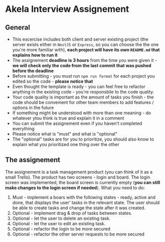 # Akela Interview Assignement

## General
- This excercise includes both client and server existing project (the server exists either in `NestJS` or `Express`, so you can choose the the one you're more familiar with), **each project will have its own `README.md` that explains how to run it**
- The assignement **deadline is 3 hours** from the time you were given it - **we will check only the code from the last commit that was pushed before the deadline**
- Before submitting - you must run `npm run format` for each project you edited so the code - **please notice that**
- Even thought the template is ready - you can feel free to refactor anything in the existing code - you're responsbile to the code quality.
- Your code quality is important as the amount of tasks you finish - the code should be convenient for other team members to add features / options in the future
- If something might be understood with more than one meaning - do whatever ytou think is true and explain it in a comment
- You can submit the assignement even if you haven't completed everything
- Please notice what is "must" and what is "optional" 
- The "optional" tasks are for you to prioritize, you should also know to explain what you prioritized one thing over the other

## The assignement
The assignement is a task management product (you can think of it as a small Trello).
The product has two screens - login and board. The login screen was implemented, the board screen is currently empty (**you can still make changes to the login screen if needed**).
What you need to do:
1. Must - implement a boars with the following states - ready, active and done, that displays the user' tasks in the relevant state. The user should be able to create tasks and change the state after it was created.
2. Optional - implement drag & drop of tasks between states.
3. Optional - let the user to delete an existing task.
4. Optional - let the user to edit an existing task.
5. Optional - refactor the login to be more secured
6. Optional - refactor the other server requests to be more secured